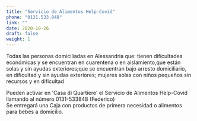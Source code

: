 ```yaml
---
title: "Servicio de Alimentos Help-Covid"
phone: "0131.533.848"
link: ""
date: 2020-10-26
draft: false
weight: 1
---
```


Todas las personas domiciliadas en Alessandria que: tienen dificultades económicas y se encuentran en cuarentena o en aislamiento,que están solas y sin ayudas exteriores;que se encuentran bajo arresto domiciliario, en dificultad y sin ayudas exteriores; mujeres solas con niños pequeños sin recursos y en dificultad

Pueden activar en 'Casa di Quartiere' el Servicio de Alimentos  Help-Covid llamando al número 0131-533848 (Federico)  
Se entregará una Caja con productos de primera necesidad o alimentos para bebés a domicilio.
